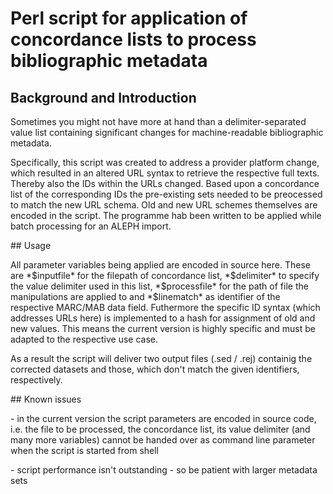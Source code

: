 # Perl script for application of concordance lists to process bibliographic metadata
## Background and Introduction
<p>Sometimes you might not have more at hand than a delimiter-separated value list containing significant changes for machine-readable bibliographic metadata.</p>
<p>Specifically, this script was created to address a provider platform change, which resulted in an altered URL syntax to retrieve the respective full texts. Thereby also the IDs within the URLs changed. Based upon a concordance list of the corresponding IDs the pre-existing sets needed to be preocessed to match the new URL schema. Old and new URL schemes themselves are encoded in the script. The programme hab been written to be applied while batch processing for an ALEPH import.</p>
## Usage
<p>All parameter variables being applied are encoded in source here. These are *$inputfile* for the filepath of concordance list, *$delimiter* to specify the value delimiter used in this list, *$processfile* for the path of file the manipulations are applied to and *$linematch* as identifier of the respective MARC/MAB data field. Futhermore the specific ID syntax (which addresses URLs here) is implemented to a hash for assignment of old and new values. This means the current version is highly specific and must be adapted to the respective use case.</p>
<p>As a result the script will deliver two output files (.sed / .rej) containig the corrected datasets and those, which don't match the given identifiers, respectively.</p>
## Known issues
<p>- in the current version the script parameters are encoded in source code, i.e. the file to be processed, the concordance list, its value delimiter (and many more variables) cannot be handed over as command line parameter when the script is started from shell</p>
<p>- script performance isn't outstanding - so be patient with larger metadata sets</p>

